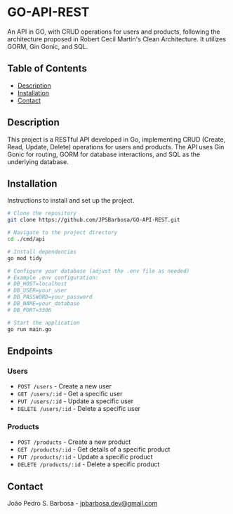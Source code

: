 # GO-API-REST

An API in GO, with CRUD operations for users and products, following the architecture proposed in Robert Cecil Martin's Clean Architecture. It utilizes GORM, Gin Gonic, and SQL.

## Table of Contents

- [Description](#description)
- [Installation](#installation)
- [Contact](#contact)

## Description

This project is a RESTful API developed in Go, implementing CRUD (Create, Read, Update, Delete) operations for users and products. The API uses Gin Gonic for routing, GORM for database interactions, and SQL as the underlying database.

## Installation

Instructions to install and set up the project.

```bash
# Clone the repository
git clone https://github.com/JPSBarbosa/GO-API-REST.git

# Navigate to the project directory
cd ./cmd/api

# Install dependencies
go mod tidy

# Configure your database (adjust the .env file as needed)
# Example .env configuration:
# DB_HOST=localhost
# DB_USER=your_user
# DB_PASSWORD=your_password
# DB_NAME=your_database
# DB_PORT=3306

# Start the application
go run main.go

```

## Endpoints

### Users

- `POST /users` - Create a new user
- `GET /users/:id` - Get a specific user
- `PUT /users/:id` - Update a specific user
- `DELETE /users/:id` - Delete a specific user

### Products

- `POST /products` - Create a new product
- `GET /products/:id` - Get details of a specific product
- `PUT /products/:id` - Update a specific product
- `DELETE /products/:id` - Delete a specific product

## Contact

João Pedro S. Barbosa - jpbarbosa.dev@gmail.com
